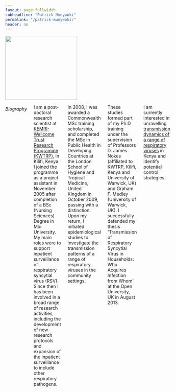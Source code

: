 ```yaml
---
layout: page-fullwidth
subheadline: "Patrick Munywoki"
permalink: "/patrick-munywoki/"
header: no
---
```

<div class = "row">
<div class = "small-4 columns">
<img src="{{ site.url }}/images/Patrick-Munywoki.jpg" alt="" height="200" width="225">

<p></p>

<div>
</div>
</div>
<div class = "small-8 columns" >
<h6>Biography</h6>
<p class="text-justify">
I am a post-doctoral research scientist at <a href="http://www.kemri-wellcome.org" target="blank">KEMRI-Wellcome Trust Research Programme (KWTRP)</a>, in Kilifi, Kenya. I joined the programme as a project assistant in November 2005 after completion of a BSc (Nursing Sciences) Degree in Moi University. My main roles were to support inpatient surveillance of respiratory syncytial virus (RSV). Since then I has been involved in a broad range of research activities, including the development of new research protocols and expansion of the inpatient surveillance to include other respiratory pathogens. 
</p>

<p class="text-justify">
 In 2008, I was awarded a Commonwealth MSc training scholarship, and completed the MSc in Public Health in Developing Countries at the London School of Hygiene and Tropical Medicine, United Kingdom in October 2009, passing with a distinction. Upon my return, I initiated epidemiological studies to investigate the transmission patterns of a range of respiratory viruses in the community settings. 
</p>

<p class="text-justify">
These studies formed part of my Ph.D training under the supervision of Professors D. James Nokes (affiliated to KWTRP, Kilifi, Kenya and University of Warwick, UK) and Graham F. Medley (University of Warwick, UK). I  successfully defended my  thesis 'Transmission of Respiratory Syncytial Virus in Households: Who Acquires Infection from Whom' at the Open University, UK in August 2013.
</p>

<p class="text-justify">
I am  currently interested in unravelling <a href="{{ site.url }}/spred-kenya" >transmission dynamics of a range
of respiratory viruses</a>
in Kenya and identify potential control strategies.

</p>
